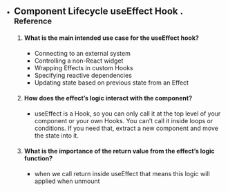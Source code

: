 
- ## Component Lifecycle useEffect Hook   .  [<sub>    Reference </sub>](https://react.dev/reference/react/useEffect#reference)
  1. #### What is the main intended use case for the useEffect hook?
     - Connecting to an external system 
     - Controlling a non-React widget
     - Wrapping Effects in custom Hooks 
     - Specifying reactive dependencies 
     - Updating state based on previous state from an Effect 
  2. #### How does the effect’s logic interact with the component?
     - useEffect is a Hook, so you can only call it at the top level of your component or your own Hooks. You can’t call it inside loops or conditions. If you need that, extract a new component and move the state into it.
  3. #### What is the importance of the return value from the effect’s logic function?
     - when we call return inside useEffect that means this logic will applied when unmount
  